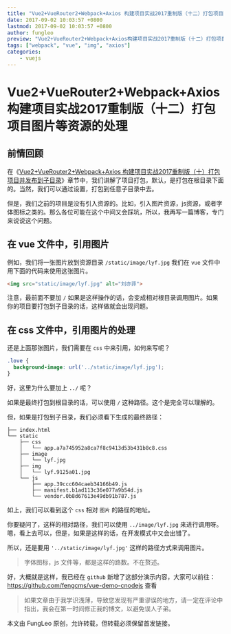 ```yaml
---
title: "Vue2+VueRouter2+Webpack+Axios 构建项目实战2017重制版（十二）打包项目图片等资源的处理"
date: 2017-09-02 10:03:57 +0800
lastmod: 2017-09-02 10:03:57 +0800
author: fungleo
preview: "Vue2+VueRouter2+Webpack+Axios构建项目实战2017重制版（十二）打包项目图片等资源的处理前情回顾在《Vue2+VueRouter2+Webpack+Axios构建项目实战2017重制版（十）打包项目并发布到子目录》章节中，我们讲解了项目打包，默认，是打包在根目录下面的。当然，我们可以通过设置，打包到任意子目录中去。但是，我们之前的项目是没有引入资源的。比如，引入图片资"
tags: ["webpack", "vue", "img", "axios"]
categories:
    - vuejs
---
```


# Vue2+VueRouter2+Webpack+Axios 构建项目实战2017重制版（十二）打包项目图片等资源的处理

## 前情回顾

在《[Vue2+VueRouter2+Webpack+Axios 构建项目实战2017重制版（十）打包项目并发布到子目录](http://blog.csdn.net/fungleo/article/details/77606216)》章节中，我们讲解了项目打包，默认，是打包在根目录下面的。当然，我们可以通过设置，打包到任意子目录中去。

但是，我们之前的项目是没有引入资源的。比如，引入图片资源，js资源，或者字体图标之类的。那么各位可能在这个中间又会踩坑，所以，我再写一篇博客，专门来说说这个问题。

## 在 vue 文件中，引用图片

例如，我们将一张图片放到资源目录 `/static/image/lyf.jpg` 我们在 `vue` 文件中用下面的代码来使用这张图片。

```html
<img src="static/image/lyf.jpg" alt="刘亦菲">
```

注意，最前面不要加 `/` 如果是这样操作的话，会变成相对根目录调用图片。如果你的项目要打包到子目录的话，这样做就会出现问题。

## 在 css 文件中，引用图片的处理

还是上面那张图片，我们需要在 `css` 中来引用，如何来写呢？

```css
.love {
  background-image: url('../static/image/lyf.jpg');
}
```
好，这里为什么要加上 `../` 呢？

如果是最终打包到根目录的话，可以使用 `/` 这种路径。这个是完全可以理解的。

但，如果是打包到子目录，我们必须看下生成的最终路径：

```#
├── index.html
└── static
    ├── css
    │   └── app.a7a745952a8ca7f8c9413d53b431b8c8.css
    ├── image
    │   └── lyf.jpg
    ├── img
    │   └── lyf.9125a01.jpg
    └── js
        ├── app.39ccc604caeb34166b49.js
        ├── manifest.b1ad113c36e077a9b54d.js
        └── vendor.0b8d67613e49db91b787.js
```

如上，我们可以看到这个 `css` 相对 `图片` 的路径的地址。

你要疑问了，这样的相对路径，我们可以使用 `../image/lyf.jpg` 来进行调用呀。嗯，看上去可以，但是，如果是这样的话，在开发模式中又会出错了。

所以，还是要用 `'../static/image/lyf.jpg'` 这样的路径方式来调用图片。

> 字体图标，js 文件等，都是这样的路数。不在赘述。

好，大概就是这样，我已经在 `github` 新增了这部分演示内容，大家可以前往： https://github.com/fengcms/vue-demo-cnodejs 查看


> 如果文章由于我学识浅薄，导致您发现有严重谬误的地方，请一定在评论中指出，我会在第一时间修正我的博文，以避免误人子弟。

本文由 FungLeo 原创，允许转载，但转载必须保留首发链接。

